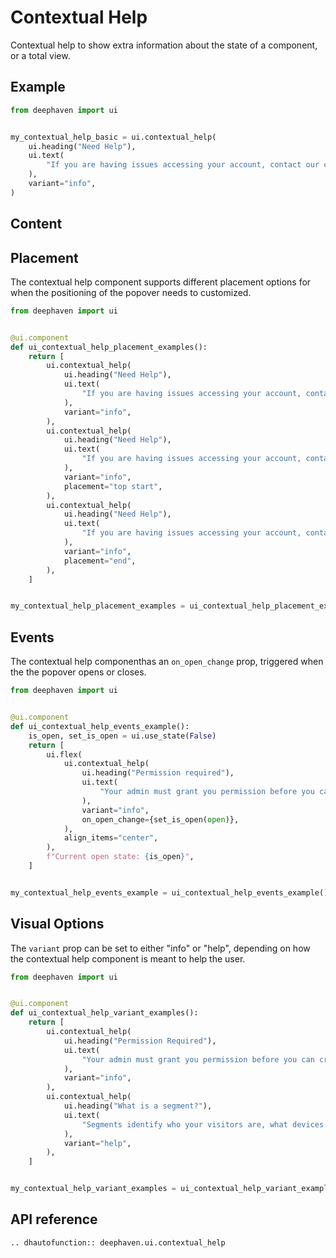 # Contextual Help

Contextual help to show extra information about the state of a component, or a total view.

## Example

```python
from deephaven import ui


my_contextual_help_basic = ui.contextual_help(
    ui.heading("Need Help"),
    ui.text(
        "If you are having issues accessing your account, contact our customer support team for help."
    ),
    variant="info",
)
```

## Content


## Placement

The contextual help component supports different placement options for when the positioning of the popover needs to customized.

```python
from deephaven import ui


@ui.component
def ui_contextual_help_placement_examples():
    return [
        ui.contextual_help(
            ui.heading("Need Help"),
            ui.text(
                "If you are having issues accessing your account, contact our customer support team for help."
            ),
            variant="info",
        ),
        ui.contextual_help(
            ui.heading("Need Help"),
            ui.text(
                "If you are having issues accessing your account, contact our customer support team for help."
            ),
            variant="info",
            placement="top start",
        ),
        ui.contextual_help(
            ui.heading("Need Help"),
            ui.text(
                "If you are having issues accessing your account, contact our customer support team for help."
            ),
            variant="info",
            placement="end",
        ),
    ]


my_contextual_help_placement_examples = ui_contextual_help_placement_examples()
```


## Events

The contextual help componenthas an `on_open_change` prop, triggered when the the popover opens or closes.

```python
from deephaven import ui


@ui.component
def ui_contextual_help_events_example():
    is_open, set_is_open = ui.use_state(False)
    return [
        ui.flex(
            ui.contextual_help(
                ui.heading("Permission required"),
                ui.text(
                    "Your admin must grant you permission before you can create a segment."
                ),
                variant="info",
                on_open_change={set_is_open(open)},
            ),
            align_items="center",
        ),
        f"Current open state: {is_open}",
    ]


my_contextual_help_events_example = ui_contextual_help_events_example()
```


## Visual Options

The `variant` prop can be set to either "info" or "help", depending on how the contextual help component is meant to help the user.

```python
from deephaven import ui


@ui.component
def ui_contextual_help_variant_examples():
    return [
        ui.contextual_help(
            ui.heading("Permission Required"),
            ui.text(
                "Your admin must grant you permission before you can create a segment."
            ),
            variant="info",
        ),
        ui.contextual_help(
            ui.heading("What is a segment?"),
            ui.text(
                "Segments identify who your visitors are, what devices and services they use, where they navigated from, and much more."
            ),
            variant="help",
        ),
    ]


my_contextual_help_variant_examples = ui_contextual_help_variant_examples()
```


## API reference

```{eval-rst}
.. dhautofunction:: deephaven.ui.contextual_help
```

